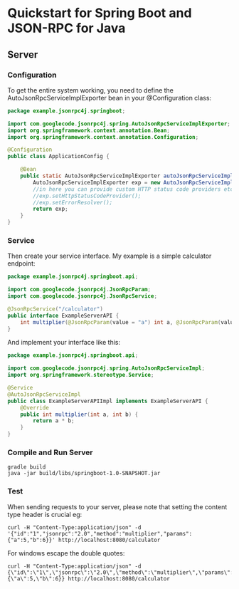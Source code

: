 # Quickstart for Spring Boot and JSON-RPC for Java

## Server
### Configuration
To get the entire system working, you need to define the AutoJsonRpcServiceImplExporter bean in your @Configuration class:
```Java
package example.jsonrpc4j.springboot;

import com.googlecode.jsonrpc4j.spring.AutoJsonRpcServiceImplExporter;
import org.springframework.context.annotation.Bean;
import org.springframework.context.annotation.Configuration;

@Configuration
public class ApplicationConfig {

    @Bean
    public static AutoJsonRpcServiceImplExporter autoJsonRpcServiceImplExporter() {
        AutoJsonRpcServiceImplExporter exp = new AutoJsonRpcServiceImplExporter();
        //in here you can provide custom HTTP status code providers etc. eg:
        //exp.setHttpStatusCodeProvider();
        //exp.setErrorResolver();
        return exp;
    }
}
```

### Service
Then create your service interface. My example is a simple calculator endpoint:
```Java
package example.jsonrpc4j.springboot.api;

import com.googlecode.jsonrpc4j.JsonRpcParam;
import com.googlecode.jsonrpc4j.JsonRpcService;

@JsonRpcService("/calculator")
public interface ExampleServerAPI {
    int multiplier(@JsonRpcParam(value = "a") int a, @JsonRpcParam(value = "b") int b);
}
```
And implement your interface like this:
```Java
package example.jsonrpc4j.springboot.api;

import com.googlecode.jsonrpc4j.spring.AutoJsonRpcServiceImpl;
import org.springframework.stereotype.Service;

@Service
@AutoJsonRpcServiceImpl
public class ExampleServerAPIImpl implements ExampleServerAPI {
    @Override
    public int multiplier(int a, int b) {
        return a * b;
    }
}
```

### Compile and Run Server
```
gradle build
java -jar build/libs/springboot-1.0-SNAPSHOT.jar
```

### Test
When sending requests to your server, please note that setting the content type header is crucial eg:
```
curl -H "Content-Type:application/json" -d '{"id":"1","jsonrpc":"2.0","method":"multiplier","params":{"a":5,"b":6}}' http://localhost:8080/calculator
```

For windows escape the double quotes:
```
curl -H "Content-Type:application/json" -d {\"id\":\"1\",\"jsonrpc\":\"2.0\",\"method\":\"multiplier\",\"params\":{\"a\":5,\"b\":6}} http://localhost:8080/calculator
```
